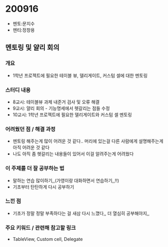 # 200916

- 멘토:문지수
- 멘티:정창용

## 멘토링 및 얄리 회의

### 개요

- 1학년 프로젝트에 필요한 테이블 뷰, 델리게이트, 커스텀 셀에 대한 멘토링

### 스터디 내용

- 8교시: 테이블뷰 과제 내준거 검사 및 오류 해결
- 9교시: 얄리 회의 - 기능명세에서 헷갈리는 점들 수정
- 10교시: 1학년 프로젝트에 필요한 델리게이트와 커스텀 셀 멘토링

### 어려웠던 점 / 해결 과정

- 멘토링 해주는게 많이 어려운 것 같다.. 머리에 있는걸 다른 사람에게 설명해주는게 아직 어려운 것 같다
- 나도 아직 좀 헷갈리는 내용들이 있어서 이걸 알려주는게 어려웠다

### 이 주제를 더 잘 공부하는 법

- 말하는 연습 많이하기,,(가영이랑 대화하면서 연습하기,,!!)
- 기초부터 탄탄하게 다시 공부하기

### 느낀 점

- 기초가 정말 정말 부족하다는 걸 새삼 다시 느꼈다,, 더 열심히 공부해야지,,

### 주요 키워드 / 관련해 참고할 링크

- TableView, Custom cell, Delegate